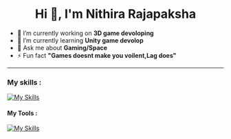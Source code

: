 <h1 align="center">Hi 👋, I'm Nithira Rajapaksha</h1>

- 🔭 I’m currently working on **3D game devoloping**
- 🌱 I’m currently learning **Unity game devolop**
- 💬 Ask me about **Gaming/Space**
- ⚡ Fun fact **"Games doesnt make you voilent,Lag does"**



<hr>



<h3 align="left">My skills :</h3>

[![My Skills](https://skillicons.dev/icons?i=html,css,cs)](https://skillicons.dev)


<h4 align="left">My Tools :</h4>


[![My Skills](https://skillicons.dev/icons?i=ai,unity,visualstudio,ps)](https://skillicons.dev)


